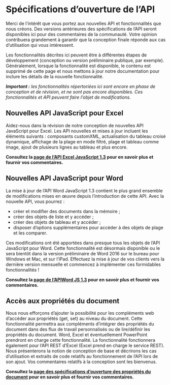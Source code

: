 # <a name="open-api-specifications"></a>Spécifications d’ouverture de l’API

Merci de l’intérêt que vous portez aux nouvelles API et fonctionnalités que nous créons. Des versions antérieures des spécifications de l’API seront disponibles ici pour des commentaires de la communauté. Votre opinion contribuera grandement à garantir que la conception finale réponde aux cas d’utilisation qui vous intéressent. 

Les fonctionnalités décrites ici peuvent être à différentes étapes de développement (conception ou version préliminaire publique, par exemple). Généralement, lorsque la fonctionnalité est disponible, le contenu est supprimé de cette page et nous mettons à jour notre documentation pour inclure les détails de la nouvelle fonctionnalité. 

_**Important :** les fonctionnalités répertoriées ici sont encore en phase de conception et de révision, et ne sont pas encore disponibles. Ces fonctionnalités et API peuvent faire l’objet de modifications._

## <a name="new-excel-javascript-apis"></a>Nouvelles API JavaScript pour Excel
Aidez-nous dans la révision de notre conception de nouvelles API JavaScript pour Excel. Les API nouvelles et mises à jour incluent les éléments suivants : composants customXML, actualisation du tableau croisé dynamique, affichage de la plage en mode filtré, plage et tableau comme image, ajout de plusieurs lignes au tableau et plus encore. 

**Consultez la [page de l’API Excel JavaScript 1.3](https://github.com/OfficeDev/office-js-docs/tree/ExcelJs_1.3_OpenSpec) pour en savoir plus et fournir vos commentaires.**

## <a name="new-word-javascript-apis"></a>Nouvelles API JavaScript pour Word
La mise à jour de l’API Word JavaScript 1.3 contient le plus grand ensemble de modifications mises en œuvre depuis l’introduction de cette API. Avec la nouvelle API, vous pourrez : 

* créer et modifier des documents dans la mémoire ;
* créer des objets de liste et y accéder ;
* créer des objets de tableau et y accéder ;
* disposer d’options supplémentaires pour accéder à des objets de plage et les comparer.

Ces modifications ont été apportées dans presque tous les objets de l’API JavaScript pour Word. Cette fonctionnalité est désormais disponible ou le sera bientôt dans la version préliminaire de Word 2016 sur le bureau pour Windows et Mac, et sur l’iPad. Effectuez la mise à jour de vos clients vers la dernière version mensuelle et commencez à implémenter ces formidables fonctionnalités !

**Consultez la [page de l’APIWord JS 1.3](https://github.com/OfficeDev/office-js-docs/tree/WordJs_1.3_Openspec/word) pour en savoir plus et fournir vos commentaires.**

## <a name="document-properties-access"></a>Accès aux propriétés du document
Nous nous efforçons d’ajouter la possibilité pour les compléments web d’accéder aux propriétés (get, set) au niveau du document. Cette fonctionnalité permettra aux compléments d’intégrer des propriétés du document dans des flux de travail personnalisés ou de lire/définir les propriétés du document. Word, Excel et éventuellement PowerPoint prendront en charge cette fonctionnalité. La fonctionnalité fonctionnera également pour l’API REST d’Excel (Excel prend en charge le service REST). Nous présenterons la notion de conception de base et décrirons les cas d’utilisation et extraits de code relatifs au fonctionnement de l’API lors de son ajout. Vos commentaires relatifs à la conception sont les bienvenus. 

**Consultez la [page des spécifications d’ouverture des propriétés du document](https://github.com/OfficeDev/office-js-docs/tree/DocumentProperties_OpenSpec) pour en savoir plus et fournir vos commentaires.**

